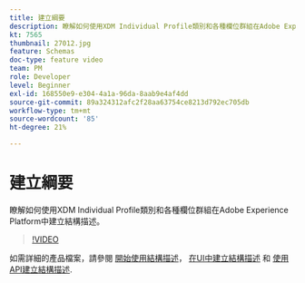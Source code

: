 ```yaml
---
title: 建立綱要
description: 瞭解如何使用XDM Individual Profile類別和各種欄位群組在Adobe Experience Platform中建立結構描述。
kt: 7565
thumbnail: 27012.jpg
feature: Schemas
doc-type: feature video
team: PM
role: Developer
level: Beginner
exl-id: 168550e9-e304-4a1a-96da-8aab9e4af4dd
source-git-commit: 89a324312afc2f28aa63754ce8213d792ec705db
workflow-type: tm+mt
source-wordcount: '85'
ht-degree: 21%

---
```


# 建立綱要

瞭解如何使用XDM Individual Profile類別和各種欄位群組在Adobe Experience Platform中建立結構描述。

>[!VIDEO](https://video.tv.adobe.com/v/27012?quality=12&learn=on)

如需詳細的產品檔案，請參閱 [開始使用結構描述](https://experienceleague.adobe.com/docs/journey-optimizer/using/data-management/get-started-schemas.html)， [在UI中建立結構描述](https://experienceleague.adobe.com/docs/experience-platform/xdm/tutorials/create-schema-ui.html?lang=zh-Hant) 和 [使用API建立結構描述](https://experienceleague.adobe.com/docs/experience-platform/xdm/tutorials/create-schema-api.html?lang=zh-Hant).
